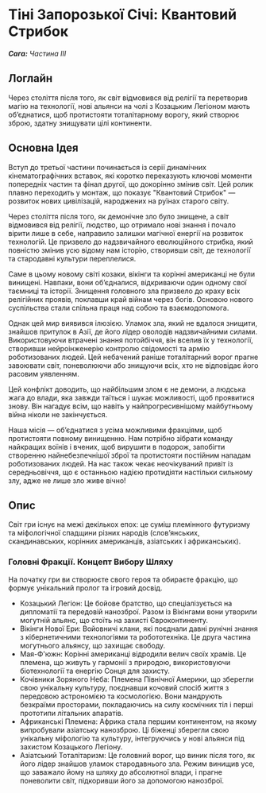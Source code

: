 # Тіні Запорозької Січі: Квантовий Стрибок

***Сага:** Частина ІII*

## Логлайн

Через століття після того, як світ відмовився від релігії та перетворив магію на технології, нові альянси на чолі з Козацьким Легіоном мають об’єднатися, щоб протистояти тоталітарному ворогу, який створює зброю, здатну знищувати цілі континенти.

## Основна Ідея

Вступ до третьої частини починається із серії динамічних кінематографічних вставок, які коротко переказують ключові моменти попередніх частин та фінал другої, що докорінно змінив світ. Цей ролик плавно переходить у монтаж, що показує "Квантовий Стрибок" — розвиток нових цивілізацій, народжених на руїнах старого світу.

Через століття після того, як демонічне зло було знищене, а світ відмовився від релігії, людство, що отримало нові знання і почало вірити лише в себе, направило залишки магічної енергії на розвиток технологій. Це призвело до надзвичайного еволюційного стрибка, який повністю змінив усю відому нам історію, створивши світ, де технології та стародавні культури переплелися. 

Саме в цьому новому світі козаки, вікінги та корінні американці не були винищені. Навпаки, вони об’єдналися, відкриваючи один одному свої таємниці та історії. Знищення головного зла призвело до краху всіх релігійних проявів, поклавши край війнам через богів. Основою нового суспільства стали спільна праця над собою та взаємодопомога.

Однак цей мир виявився ілюзією. Уламок зла, який не вдалося знищити, знайшов притулок в Азії, де його лідер оволодів надзвичайними силами. Використовуючи втрачені знання потойбіччя, він вселив їх у технології, створивши нейроінженерію контролю свідомості та армію роботизованих людей. Цей небачений раніше тоталітарний ворог прагне завоювати світ, поневолюючи або знищуючи всіх, хто не відповідає його расовим уявленням.

Цей конфлікт доводить, що найбільшим злом є не демони, а людська жага до влади, яка завжди таїться і шукає можливості, щоб проявитися знову. Він нагадує всім, що навіть у найпрогресивнішому майбутньому війна ніколи не закінчується.

Наша місія — об’єднатися з усіма можливими фракціями, щоб протистояти повному винищенню. Нам потрібно зібрати команду найкращих воїнів і вчених, щоб вирушити в подорож, запобігти створенню найнебезпечнішої зброї та протистояти постійним нападам роботизованих людей. На нас також чекає неочікуваний привіт із середньовіччя, що є останньою надією протидіяти настільки сильному злу, адже не лише зло живе вічно!

## Опис

Світ гри існує на межі декількох епох: це суміш племінного футуризму та міфологічної спадщини різних народів (слов’янських, скандинавських, корінних американців, азіатських і африканських).

### Головні Фракції. Концепт Вибору Шляху

На початку гри ви створюєте свого героя та обираєте фракцію, що формує унікальний пролог та ігровий досвід.

- Козацький Легіон: Це бойове братство, що спеціалізується на дипломатії та передовій нанозброї. Разом із Вікінгами вони утворили могутній альянс, що стоїть на захисті Євроконтиненту.
- Вікінги Нової Ери: Войовничі клани, які поєднали давні рунічні знання з кібернетичними технологіями та робототехніка. Це друга частина могутнього альянсу, що захищає свободу.
- Мая-Ф'южн: Корінні американці відродили велич своїх храмів. Це племена, що живуть у гармонії з природою, використовуючи біотехнології та енергію Сонця для захисту.
- Кочівники Зоряного Неба: Племена Північної Америки, що зберегли свою унікальну культуру, поєднавши кочовий спосіб життя з передовою астрономією та космологією. Вони мандрують безкраїми просторами, покладаючись на силу космічних тіл і перші прототипи літальних апаратів.
- Африканські Племена: Африка стала першим континентом, на якому випробували азіатську нанозброю. Ці біженці зберегли свою унікальну міфологію та культуру, інтегруючись у нові альянси під захистом Козацького Легіону.
- Азіатський Тоталітаризм: Це головний ворог, що виник після того, як його лідер знайшов уламок стародавнього зла. Режим винищив усе, що заважало йому на шляху до абсолютної влади, і прагне поневолити світ, підкоривши його за допомогою нанозброї.
